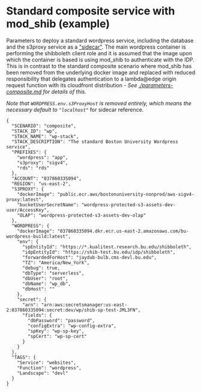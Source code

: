 # Standard composite service with mod_shib (example)

Parameters to deploy a standard wordpress service, including the database and the s3proxy service as a ["sidecar"](https://docs.aws.amazon.com/AmazonECS/latest/bestpracticesguide/fargate-security-considerations.html).
The main wordpress container is performing the shibboleth client role and it is assumed that the image upon which the container is based is using mod_shib to authenticate with the IDP. This is in contrast to the standard composite scenario where mod_shib has been removed from the underlying docker image and replaced with reduced responsibility that delegates authentication to a lambda@edge origin request function with its cloudfront distribution - *See [./parameters-composite.md](,/parameters-composite.md) for details of this.*

*Note that `WORDPRESS.env.s3ProxyHost` is removed entirely, which means the necessary default to `"localhost"`* for sidecar reference.

```
{
  "SCENARIO": "composite",
  "STACK_ID": "wp",
  "STACK_NAME": "wp-stack",
  "STACK_DESCRIPTION": "The standard Boston University Wordpress service",
  "PREFIXES": {
    "wordpress": "app",
    "s3proxy": "sigv4",
    "rds": "rds"
  },
  "ACCOUNT": "037860335094",
  "REGION": "us-east-2",
  "S3PROXY": {
    "dockerImage": "public.ecr.aws/bostonuniversity-nonprod/aws-sigv4-proxy:latest",
    "bucketUserSecretName": "wordpress-protected-s3-assets-dev-user/AccessKey",
    "OLAP": "wordpress-protected-s3-assets-dev-olap"
  },
  "WORDPRESS": {
    "dockerImage": "037860335094.dkr.ecr.us-east-2.amazonaws.com/bu-wordpress-build:latest",
    "env": {
      "spEntityId": "https://*.kualitest.research.bu.edu/shibboleth",
      "idpEntityId": "https://shib-test.bu.edu/idp/shibboleth",
      "forwardedForHost": "jaydub-bulb.cms-devl.bu.edu",
      "TZ": "America/New_York",
      "debug": true,
      "dbType": "serverless",
      "dbUser": "root",
      "dbName": "wp_db",
      "dbHost": ""
    },
    "secret": {
      "arn": "arn:aws:secretsmanager:us-east-2:037860335094:secret:dev/wp/shib-sp-test-JML3FN",
      "fields": {
        "dbPassword": "password",
        "configExtra": "wp-config-extra",
        "spKey": "wp-sp-key",
        "spCert": "wp-sp-cert"
      }      
    }
  },
  "TAGS": {
    "Service": "websites",
    "Function": "wordpress",
    "Landscape": "devl"
  }
}
```

